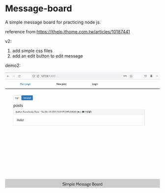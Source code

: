 # Message-board

A simple message board for practicing node js.

reference from:https://ithelp.ithome.com.tw/articles/10187441

v2:
1. add simple css files
2. add an edit button to edit message

demo2:  

![image](https://github.com/DeltaLF/Message-board/blob/v2/demo2.gif)

